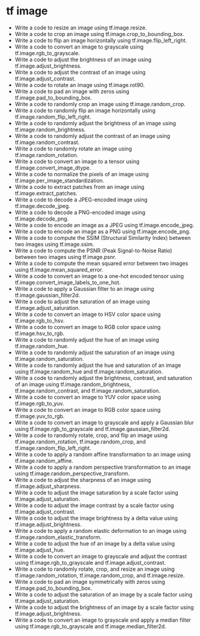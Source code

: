 # tf image

- Write a code to resize an image using tf.image.resize.
- Write a code to crop an image using tf.image.crop_to_bounding_box.
- Write a code to flip an image horizontally using tf.image.flip_left_right.
- Write a code to convert an image to grayscale using tf.image.rgb_to_grayscale.
- Write a code to adjust the brightness of an image using tf.image.adjust_brightness.
- Write a code to adjust the contrast of an image using tf.image.adjust_contrast.
- Write a code to rotate an image using tf.image.rot90.
- Write a code to pad an image with zeros using tf.image.pad_to_bounding_box.
- Write a code to randomly crop an image using tf.image.random_crop.
- Write a code to randomly flip an image horizontally using tf.image.random_flip_left_right.
- Write a code to randomly adjust the brightness of an image using tf.image.random_brightness.
- Write a code to randomly adjust the contrast of an image using tf.image.random_contrast.
- Write a code to randomly rotate an image using tf.image.random_rotation.
- Write a code to convert an image to a tensor using tf.image.convert_image_dtype.
- Write a code to normalize the pixels of an image using tf.image.per_image_standardization.
- Write a code to extract patches from an image using tf.image.extract_patches.
- Write a code to decode a JPEG-encoded image using tf.image.decode_jpeg.
- Write a code to decode a PNG-encoded image using tf.image.decode_png.
- Write a code to encode an image as a JPEG using tf.image.encode_jpeg.
- Write a code to encode an image as a PNG using tf.image.encode_png.
- Write a code to compute the SSIM (Structural Similarity Index) between two images using tf.image.ssim.
- Write a code to compute the PSNR (Peak Signal-to-Noise Ratio) between two images using tf.image.psnr.
- Write a code to compute the mean squared error between two images using tf.image.mean_squared_error.
- Write a code to convert an image to a one-hot encoded tensor using tf.image.convert_image_labels_to_one_hot.
- Write a code to apply a Gaussian filter to an image using tf.image.gaussian_filter2d.
- Write a code to adjust the saturation of an image using tf.image.adjust_saturation.
- Write a code to convert an image to HSV color space using tf.image.rgb_to_hsv.
- Write a code to convert an image to RGB color space using tf.image.hsv_to_rgb.
- Write a code to randomly adjust the hue of an image using tf.image.random_hue.
- Write a code to randomly adjust the saturation of an image using tf.image.random_saturation.
- Write a code to randomly adjust the hue and saturation of an image using tf.image.random_hue and tf.image.random_saturation.
- Write a code to randomly adjust the brightness, contrast, and saturation of an image using tf.image.random_brightness, tf.image.random_contrast, and tf.image.random_saturation.
- Write a code to convert an image to YUV color space using tf.image.rgb_to_yuv.
- Write a code to convert an image to RGB color space using tf.image.yuv_to_rgb.
- Write a code to convert an image to grayscale and apply a Gaussian blur using tf.image.rgb_to_grayscale and tf.image.gaussian_filter2d.
- Write a code to randomly rotate, crop, and flip an image using tf.image.random_rotation, tf.image.random_crop, and tf.image.random_flip_left_right.
- Write a code to apply a random affine transformation to an image using tf.image.random_affine.
- Write a code to apply a random perspective transformation to an image using tf.image.random_perspective_transform.
- Write a code to adjust the sharpness of an image using tf.image.adjust_sharpness.
- Write a code to adjust the image saturation by a scale factor using tf.image.adjust_saturation.
- Write a code to adjust the image contrast by a scale factor using tf.image.adjust_contrast.
- Write a code to adjust the image brightness by a delta value using tf.image.adjust_brightness.
- Write a code to apply a random elastic deformation to an image using tf.image.random_elastic_transform.
- Write a code to adjust the hue of an image by a delta value using tf.image.adjust_hue.
- Write a code to convert an image to grayscale and adjust the contrast using tf.image.rgb_to_grayscale and tf.image.adjust_contrast.
- Write a code to randomly rotate, crop, and resize an image using tf.image.random_rotation, tf.image.random_crop, and tf.image.resize.
- Write a code to pad an image symmetrically with zeros using tf.image.pad_to_bounding_box.
- Write a code to adjust the saturation of an image by a scale factor using tf.image.adjust_saturation.
- Write a code to adjust the brightness of an image by a scale factor using tf.image.adjust_brightness.
- Write a code to convert an image to grayscale and apply a median filter using tf.image.rgb_to_grayscale and tf.image.median_filter2d.